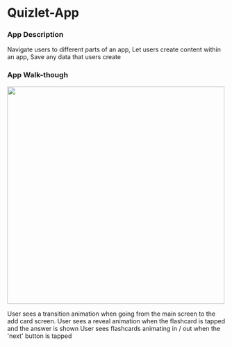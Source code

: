 # Quizlet-App
### App Description
Navigate users to different parts of an app, Let users create content within an app, Save any data that users create
### App Walk-though

<img src="http://g.recordit.co/jaoYOy7T0K.gif" width=500><br>

 User sees a transition animation when going from the main screen to the add card screen.
 User sees a reveal animation when the flashcard is tapped and the answer is shown
 User sees flashcards animating in / out when the 'next' button is tapped
